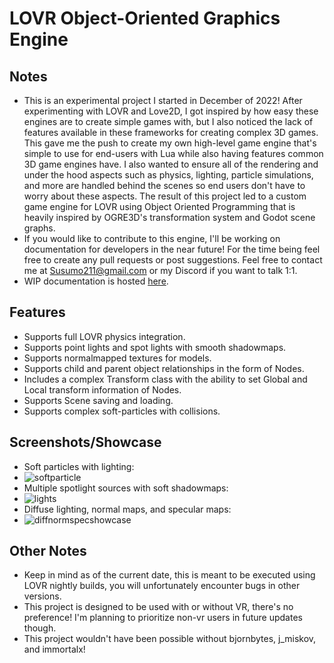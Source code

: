 # LOVR Object-Oriented Graphics Engine

## Notes
* This is an experimental project I started in December of 2022! After experimenting with LOVR and Love2D, I got inspired by how easy these engines are to create simple games with, but I also noticed the lack of features available in these frameworks for creating complex 3D games. This gave me the push to create my own high-level game engine that's simple to use for end-users with Lua while also having features common 3D game engines have. I also wanted to ensure all of the rendering and under the hood aspects such as physics, lighting, particle simulations, and more are handled behind the scenes so end users don't have to worry about these aspects. The result of this project led to a custom game engine for LOVR using Object Oriented Programming that is heavily inspired by OGRE3D's transformation system and Godot scene graphs.
* If you would like to contribute to this engine, I'll be working on documentation for developers in the near future! For the time being feel free to create any pull requests or post suggestions. Feel free to contact me at Susumo211@gmail.com or my Discord if you want to talk 1:1.
* WIP documentation is hosted [here](https://razorboot.github.io/LOVR-OOP-Graphics-Engine/documentation/home).

## Features
* Supports full LOVR physics integration.
* Supports point lights and spot lights with smooth shadowmaps.
* Supports normalmapped textures for models.
* Supports child and parent object relationships in the form of Nodes.
* Includes a complex Transform class with the ability to set Global and Local transform information of Nodes.
* Supports Scene saving and loading.
* Supports complex soft-particles with collisions.

## Screenshots/Showcase
* Soft particles with lighting:
* ![softparticle](https://razorboot.github.io/LOVR-OOP-Graphics-Engine/documentation/images/softparticle.PNG)
* Multiple spotlight sources with soft shadowmaps:
* ![lights](https://razorboot.github.io/LOVR-OOP-Graphics-Engine/documentation/images/lights.PNG)
* Diffuse lighting, normal maps, and specular maps:
* ![diffnormspecshowcase](https://razorboot.github.io/LOVR-OOP-Graphics-Engine/documentation/images/diffnormspecshowcase.PNG)

## Other Notes
* Keep in mind as of the current date, this is meant to be executed using LOVR nightly builds, you will unfortunately encounter bugs in other versions.
* This project is designed to be used with or without VR, there's no preference! I'm planning to prioritize non-vr users in future updates though.
* This project wouldn't have been possible without bjornbytes, j_miskov, and immortalx!